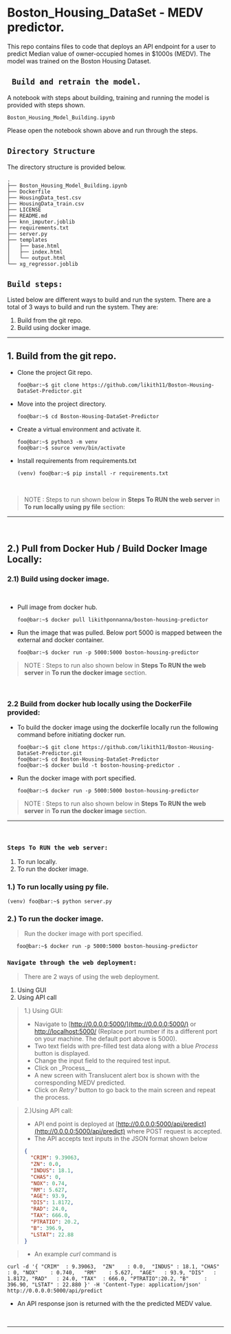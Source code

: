 # Boston_Housing_DataSet - MEDV predictor.

This repo contains files to code that deploys an API endpoint for a user to predict Median value of owner-occupied homes in $1000s (MEDV). The model was trained on the Boston Housing Dataset.

## ` Build and retrain the model.`

A notebook with steps about building, training and running the model is provided with steps shown.

```console
Boston_Housing_Model_Building.ipynb
```

Please open the notebook shown above and run through the steps.

## `Directory Structure`

The directory structure is provided below.

```console
.
├── Boston_Housing_Model_Building.ipynb
├── Dockerfile
├── HousingData_test.csv
├── HousingData_train.csv
├── LICENSE
├── README.md
├── knn_imputer.joblib
├── requirements.txt
├── server.py
├── templates
│   ├── base.html
│   ├── index.html
│   └── output.html
└── xg_regressor.joblib

```

## `Build steps:`

Listed below are different ways to build and run the system. There are a total of 3 ways to build and run the system. They are:

1. Build from the git repo.
2. Build using docker image.

---

## 1. Build from the git repo.

- Clone the project Git repo.
  ```console
  foo@bar:~$ git clone https://github.com/likith11/Boston-Housing-DataSet-Predictor.git
  ```
- Move into the project directory.
  ```console
  foo@bar:~$ cd Boston-Housing-DataSet-Predictor
  ```
- Create a virtual environment and activate it.

  ```console
  foo@bar:~$ python3 -m venv
  foo@bar:~$ source venv/bin/activate
  ```

- Install requirements from requirements.txt
  ```console
  (venv) foo@bar:~$ pip install -r requirements.txt
  ```
  &nbsp;

> NOTE : Steps to run shown below in **Steps To RUN the web server** in **To run locally using py file** section:

---

&nbsp;

## 2.) Pull from Docker Hub / Build Docker Image Locally:

### 2.1) Build using docker image.

&nbsp;

- Pull image from docker hub.
  ```console
  foo@bar:~$ docker pull likithponnanna/boston-housing-predictor
  ```
- Run the image that was pulled. Below port 5000 is mapped between the external and docker container.
  ```console
  foo@bar:~$ docker run -p 5000:5000 boston-housing-predictor
  ```

> NOTE : Steps to run also shown below in **Steps To RUN the web server** in **To run the docker image** section.

&nbsp;
&nbsp;

### 2.2 Build from docker hub locally using the DockerFile provided:

- To build the docker image using the dockerfile locally run the following command before initiating docker run.
  ```console
  foo@bar:~$ git clone https://github.com/likith11/Boston-Housing-DataSet-Predictor.git
  foo@bar:~$ cd Boston-Housing-DataSet-Predictor
  foo@bar:~$ docker build -t boston-housing-predictor .
  ```
- Run the docker image with port specified.
  ```console
  foo@bar:~$ docker run -p 5000:5000 boston-housing-predictor
  ```

> NOTE : Steps to run also shown below in **Steps To RUN the web server** in **To run the docker image** section.

---

&nbsp;
&nbsp;

### `Steps To RUN the web server:`

1. To run locally.
2. To run the docker image.

### 1.) To run locally using py file.

```console
(venv) foo@bar:~$ python server.py
```

### 2.) To run the docker image.

> Run the docker image with port specified.

```console
   foo@bar:~$ docker run -p 5000:5000 boston-housing-predictor
```

### `Navigate through the web deployment:`

> There are 2 ways of using the web deployment.

1. Using GUI
2. Using API call

> 1.) Using GUI:
>
> - Navigate to [http://0.0.0.0:5000/](http://0.0.0.0:5000/) or [http://localhost:5000/](http://localhost:5000/) (Replace port number if its a different port on your machine. The default port above is 5000).
> - Two text fields with pre-filled test data along with a blue _Process_ button is displayed.
> - Change the input field to the required test input.
> - Click on \_Process\_\_
> - A new screen with Translucent alert box is shown with the corresponding MEDV predicted.
> - Click on _Retry?_ button to go back to the main screen and repeat the process.

> 2.)Using API call:
>
> - API end point is deployed at [http://0.0.0.0:5000/api/predict](http://0.0.0.0:5000/api/predict) where POST request is accepted.
> - The API accepts text inputs in the JSON format shown below
>
> ```json
> {
>   "CRIM": 9.39063,
>   "ZN": 0.0,
>   "INDUS": 18.1,
>   "CHAS": 0,
>   "NOX": 0.74,
>   "RM": 5.627,
>   "AGE": 93.9,
>   "DIS": 1.8172,
>   "RAD": 24.0,
>   "TAX": 666.0,
>   "PTRATIO": 20.2,
>   "B": 396.9,
>   "LSTAT": 22.88
> }
> ```

> - An example _curl_ command is

```console
curl -d '{ "CRIM"  : 9.39063,  "ZN"    : 0.0,  "INDUS" : 18.1, "CHAS"  : 0, "NOX"    : 0.740,   "RM"    : 5.627,  "AGE"   : 93.9, "DIS"   : 1.8172, "RAD"   : 24.0, "TAX"  : 666.0, "PTRATIO":20.2, "B"     : 396.90, "LSTAT" : 22.880 }' -H 'Content-Type: application/json' http://0.0.0.0:5000/api/predict
```

- An API response json is returned with the the predicted MEDV value.

&nbsp;

---
